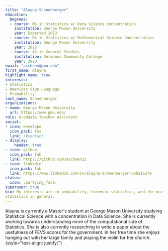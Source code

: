 ```yaml
---
title: "Alayna Schoenberger"
education:
  Degrees:
  - course: MS in Statistics w/ Data Science concentration
    institution: George Mason University
    year: Expected 2023
  - course: BS in Statistics w/ Mathematical Science Concentration
    institution: George Mason University
    year: 2023
  - course: AS in General Studies
    institution: Germanna Community College
    year: 2020
email: "aschoen@gmu.edu"
first_name: Alayna
highlight_name: true
interests:
- Statistics
- American Sign Language
- Probability
last_name: Schoenberger
organizations:
- name: George Mason University
  url: https://www.gmu.edu/
role: Graduate Teacher Assistant
social:
- icon: envelope
  icon_pack: fas
  link: /#contact
- display:
    header: true
- icon: github
  icon_pack: fab
  link: https://github.com/aschoen21
- icon: linkedin
  icon_pack: fab
  link: https://www.linkedin.com/in/alayna-schoenberger-50ba16279
status:
  icon: :partying_face:
superuser: true
bio: My interests are in probability, forensic statistics, and the use of
statistics in general.
---
```


Alayna is currently a Master's student at George Mason University studying Statistical Science with a concentration in Data Science. She is currently working towards understanding more of the computational side of Statistics. She is also currently researching to write a paper about the usefulness of FEVS scores for the government. In her free time she enjoys hanging out with her large family and playing the violin for her church.
{style="text-align: justify;"}

